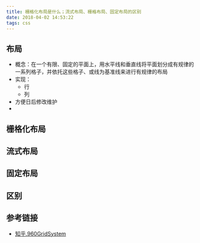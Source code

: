 ```yaml
---
title: 栅格化布局是什么；流式布局、栅格布局、固定布局的区别
date: 2018-04-02 14:53:22
tags: css
---
```


## 布局
- 概念：在一个有限、固定的平面上，用水平线和垂直线将平面划分成有规律的一系列格子，并依托这些格子、或线为基准线来进行有规律的布局
- 实现：
    - 行
    - 列
- 方便日后修改维护
- 

## 栅格化布局

## 流式布局

## 固定布局

## 区别

## 参考链接
- [知乎.960GridSystem](https://www.zhihu.com/question/20088948)